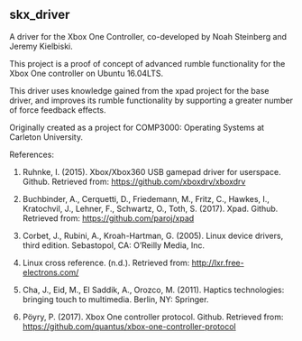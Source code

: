skx_driver
------------

A driver for the Xbox One Controller, co-developed by Noah Steinberg and Jeremy Kielbiski.

This project is a proof of concept of advanced rumble functionality for the Xbox One controller on Ubuntu 16.04LTS.

This driver uses knowledge gained from the xpad project for the base driver, and improves its rumble functionality by supporting a greater number of force feedback effects.

Originally created as a project for COMP3000: Operating Systems at Carleton University.

References:

1. Ruhnke, I. (2015). Xbox/Xbox360 USB gamepad driver for userspace. Github. Retrieved
from: https://github.com/xboxdrv/xboxdrv

2. Buchbinder, A., Cerquetti, D., Friedemann, M., Fritz, C., Hawkes, I., Kratochvil, J.,
Lehner, F., Schwartz, O., Toth, S. (2017). Xpad. Github. Retrieved from:
https://github.com/paroj/xpad

3. Corbet, J., Rubini, A., Kroah-Hartman, G. (2005). Linux device drivers, third edition.
Sebastopol, CA: O’Reilly Media, Inc.

4. Linux cross reference. (n.d.). Retrieved from: http://lxr.free-electrons.com/

5. Cha, J., Eid, M., El Saddik, A., Orozco, M. (2011). Haptics technologies: bringing touch
to multimedia. Berlin, NY: Springer.

6. Pöyry, P. (2017). Xbox One controller protocol. Github. Retrieved from:
https://github.com/quantus/xbox-one-controller-protocol

